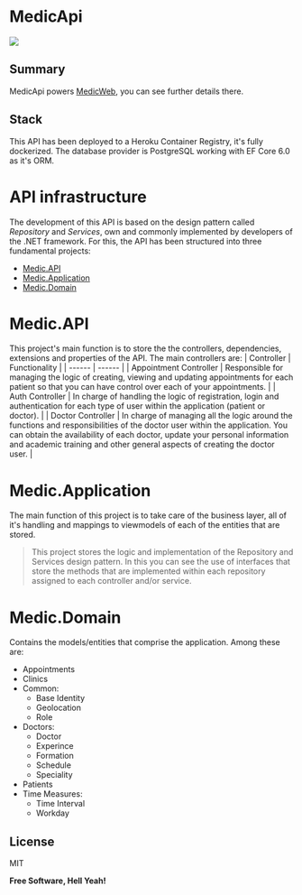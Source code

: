 # MedicApi

[<img src="https://img.shields.io/badge/.NET-6.0-blueviolet">](https://img.shields.io/badge/.NET-6.0-blueviolet)

## Summary
MedicApi powers [MedicWeb](https://github.com/wmoralesdev/medic-web), you can see further details there.

## Stack
This API has been deployed to a Heroku Container Registry, it's fully dockerized. The database provider is PostgreSQL working with EF Core 6.0 as it's ORM.

# API infrastructure

The development of this API is based on the design pattern called *Repository* and *Services*,
own and commonly implemented by developers of the .NET framework. For this, the API has been structured into three fundamental projects:

- [Medic.API](#`Medic.API`)
- [Medic.Application](#`Medic.Application`)
- [Medic.Domain](#`Medic.Domain`)

# Medic.API

This project's main function is to store the the controllers, dependencies, extensions and properties of the API. The main controllers are:
 | Controller | Functionality |
| ------ | ------ |
| Appointment Controller | Responsible for managing the logic of creating, viewing and updating appointments for each patient so that you can have control over each of your appointments. |
| Auth Controller | In charge of handling the logic of registration, login and authentication for each type of user within the application (patient or doctor). |
| Doctor Controller | In charge of managing all the logic around the functions and responsibilities of the doctor user within the application. You can obtain the availability of each doctor, update your personal information and academic training and other general aspects of creating the doctor user. |


# Medic.Application

 The main function of this project is to take care of the business layer, all of it's handling and mappings to viewmodels of each of the entities that are stored.

> This project stores the logic and implementation of the Repository and Services design pattern. In this you can see the use of interfaces that store the methods
> that are implemented within each repository assigned to each controller and/or service.

# Medic.Domain

Contains the models/entities that comprise the application. Among these are:

- Appointments
- Clinics
- Common:
    - Base Identity
    - Geolocation
    - Role
- Doctors:
    - Doctor
    - Experince
    - Formation
    - Schedule
    - Speciality
- Patients
- Time Measures:
    - Time Interval
    - Workday

## License

MIT

**Free Software, Hell Yeah!**


